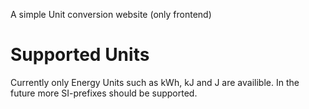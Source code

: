 A simple Unit conversion website (only frontend)

# Supported Units
Currently only Energy Units such as kWh, kJ and J are availible.
In the future more SI-prefixes should be supported.
